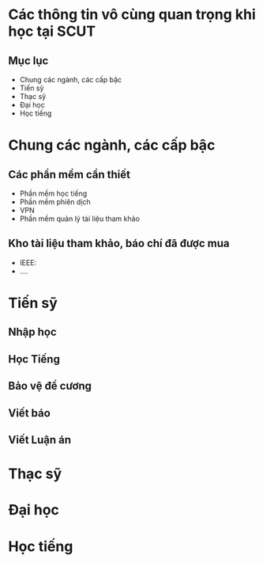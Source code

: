 # Các thông tin vô cùng quan trọng khi học tại SCUT
## Mục lục
- Chung các ngành, các cấp bậc
- Tiến sỹ
- Thạc sỹ
- Đại học
- Học tiếng

# Chung các ngành, các cấp bậc
## Các phần mềm cần thiết
- Phần mềm học tiếng
- Phần mềm phiên dịch
- VPN
- Phần mềm quản lý tài liệu tham khảo
## Kho tài liệu tham khảo, báo chí đã được mua
- IEEE:
- ....

# Tiến sỹ
## Nhập học
## Học Tiếng
## Bảo vệ đề cương
## Viết báo
## Viết Luận án

# Thạc sỹ
# Đại học
# Học tiếng

